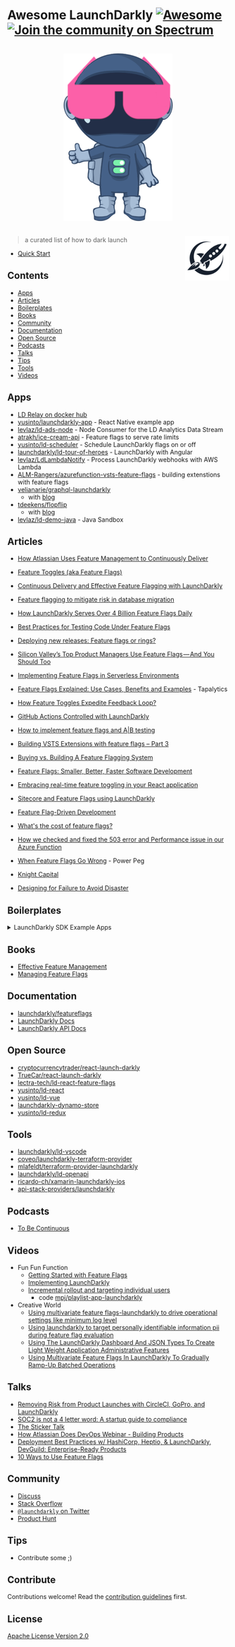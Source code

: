 # Awesome LaunchDarkly [![Awesome](https://awesome.re/badge-flat2.svg)](https://launchdarkly.com) [![Join the community on Spectrum](https://withspectrum.github.io/badge/badge.svg)](https://spectrum.chat/launchdarkly)

<br>

<div align="center">
<img src="media/awesome_logo.png" alt="Awesome">
  <br>
  <br>
</div>

[<img src="media/LaunchDarkly_Icon_Navy.svg" align="right" width="100">](https://launchdarkly.com)

> a curated list of how to dark launch

- [Quick Start](https://docs.launchdarkly.com/docs/getting-started)

## Contents

- [Apps](#apps)
- [Articles](#articles)
- [Boilerplates](#boilerplates)
- [Books](#books)
- [Community](#community)
- [Documentation](#documentation)
- [Open Source](#Open-Source)
- [Podcasts](#podcasts)
- [Talks](#Talks)
- [Tips](#tips)
- [Tools](#Tools)
- [Videos](#videos)

## Apps

- [LD Relay on docker hub](https://cloud.docker.com/u/launchdarkly/repository/docker/launchdarkly/ld-relay)
- [yusinto/launchdarkly-app](https://github.com/yusinto/launchdarkly-app) - React Native example app
- [levlaz/ld-ads-node](https://github.com/levlaz/ld-ads-node) - Node Consumer for the LD Analytics Data Stream
- [atrakh/ice-cream-api](https://github.com/atrakh/ice-cream-api) - Feature flags to serve rate limits
- [yusinto/ld-scheduler](https://github.com/yusinto/ld-scheduler) - Schedule LaunchDarkly flags on or off
- [launchdarkly/ld-tour-of-heroes](https://github.com/launchdarkly/ld-tour-of-heroes) - LaunchDarkly with Angular
- [levlaz/LdLambdaNotify](https://github.com/levlaz/LdLambdaNotify) - Process LaunchDarkly webhooks with AWS Lambda
- [ALM-Rangers/azurefunction-vsts-feature-flags](https://github.com/ALM-Rangers/azurefunction-vsts-feature-flags) - building extenstions with feature flags
- [velianarie/graphql-launchdarkly](https://github.com/velianarie/graphql-launchdarkly)
  - with [blog](http://velianarie.blogspot.com/2018/10/feature-toggling-graphql-service-with.html)
- [tdeekens/flopflip](https://github.com/tdeekens/flopflip)
  - with [blog](https://techblog.commercetools.com/embracing-real-time-feature-toggling-in-your-react-application-a5e6052716a9)
- [levlaz/ld-demo-java](https://github.com/levlaz/ld-demo-java) - Java Sandbox

## Articles

- [How Atlassian Uses Feature Management to Continuously Deliver](https://thenewstack.io/how-atlassian-uses-feature-management-to-continuously-deliver/)

- [Feature Toggles (aka Feature Flags)](https://martinfowler.com/articles/feature-toggles.html)

- [Continuous Delivery and Effective Feature Flagging with LaunchDarkly](https://aws.amazon.com/blogs/startups/continuous-delivery-and-effective-feature-flagging-with-launchdarkly/)

- [Feature flagging to mitigate risk in database migration](https://launchdarkly.com/blog/feature-flagging-to-mitigate-risk-in-database-migration/)

- [How LaunchDarkly Serves Over 4 Billion Feature Flags Daily](https://stackshare.io/launchdarkly/how-launchdarkly-serves-over-4-billion-feature-flags-daily)

- [Best Practices for Testing Code Under Feature Flags](https://launchdarkly.com/blog/best-practices-for-testing-code-under-feature-flags/)

- [Deploying new releases: Feature flags or rings?](https://opensource.com/article/18/2/feature-flags-ring-deployment-model)

- [Silicon Valley’s Top Product Managers Use Feature Flags — And You Should Too](https://hackernoon.com/silicon-valleys-top-product-managers-use-feature-flags-and-you-should-too-cc51cc1aeafb)

- [Implementing Feature Flags in Serverless Environments](https://launchdarkly.com/blog/go-serveless-not-flagless-implementing-feature-flags-in-serverless-environments/)

* [Feature Flags Explained: Use Cases, Benefits and Examples](https://taplytics.com/blog/feature-flags-use-cases-benefits/) - Tapalytics

* [How Feature Toggles Expedite Feedback Loop?](https://www.linkedin.com/pulse/how-feature-toggleexpedites-feedback-loop-sagar-rao/)

* [GitHub Actions Controlled with LaunchDarkly](https://launchdarkly.com/blog/github-actions-controlled-with-launchdarkly/)

* [How to implement feature flags and A|B testing](https://blogs.msdn.microsoft.com/visualstudioalmrangers/2017/04/04/how-to-implement-feature-flags-and-ab-testing/)

* [Building VSTS Extensions with feature flags – Part 3](https://blogs.msdn.microsoft.com/visualstudioalmrangers/2017/08/10/building-vsts-extensions-with-feature-flags-part-3/)

* [Buying vs. Building A Feature Flagging System](https://blog.launchdarkly.com/buying-vs-building-a-feature-flagging-system/)

* [Feature Flags: Smaller, Better, Faster Software Development](https://medium.com/@dehora/feature-flags-smaller-better-faster-software-development-f2eab58df0f9)

* [Embracing real-time feature toggling in your React application](https://techblog.commercetools.com/embracing-real-time-feature-toggling-in-your-react-application-a5e6052716a9)

- [Sitecore and Feature Flags using LaunchDarkly](https://briancaos.wordpress.com/2017/03/31/sitecore-and-feature-flags-using-launchdarkly/)

- [Feature Flag-Driven Development](https://dzone.com/articles/feature-flag-driven-development)

- [What's the cost of feature flags?](https://opensource.com/article/18/7/does-progressive-exposure-really-come-cost)

- [How we checked and fixed the 503 error and Performance issue in our Azure Function](https://blogs.msdn.microsoft.com/visualstudioalmrangers/2018/04/03/how-we-checked-and-fixed-the-503-error-and-performance-issue-in-our-azure-function/)

- [When Feature Flags Go Wrong](https://www.infoq.com/articles/feature-flags-gone-wrong) - Power Peg
- [Knight Capital](https://hackernoon.com/the-rise-and-fall-of-knight-capital-buy-high-sell-low-rinse-and-repeat-ae17fae780f6)

- [Designing for Failure to Avoid Disaster](https://launchdarkly.com/blog/designing-for-failure-to-avoid-disaster/)

## Boilerplates

<details><summary>LaunchDarkly SDK Example Apps</summary><br>

- [Android Hello LaunchDarkly](https://github.com/launchdarkly/hello-android)
- [C Hello LaunchDarkly](https://github.com/launchdarkly/hello-c)
- [ColdFusion Hello LaunchDarkly](https://github.com/launchdarkly/hello-cf)
- [Go Hello LaunchDarkly](https://github.com/launchdarkly/hello-go)
- [Java ☕️ Hello LaunchDarkly](https://github.com/launchdarkly/hello-java)
- ## Apple
  - https://github.com/launchdarkly/hello-ios
  - [iOS Hello LaunchDarkly](https://github.com/launchdarkly/hello-ios)
  - [macOS Hello LaunchDarkly ](https://github.com/launchdarkly/hello-macos)
  - [Swift Hello LaunchDarkly](https://github.com/launchdarkly/hello-ios-swift)
  - [tvOS Hello LaunchDarkly](https://github.com/launchdarkly/hello-tvos)
- ## JavaScript
  - [Client-side JavaScript Hello LaunchDarkly](https://github.com/launchdarkly/hello-js)
  - [Electron Hello](https://github.com/launchdarkly/hello-electron)
  - [Node.js Hello LaunchDarkly](https://github.com/launchdarkly/hello-node)
  - [Node.js bootstrapping server-side app LaunchDarkly](https://github.com/launchdarkly/hello-bootstrap)
  - [TypeScript Hello LaunchDarkly](https://github.com/launchdarkly/hello-node-typescript)
- ## Microsoft
  - [dot Net Hello LaunchDarkly ](https://github.com/launchdarkly/hello-dotnet)
  - [Electron Hello](https://github.com/launchdarkly/hello-electron)
  - [TypeScript Hello LaunchDarkly](https://github.com/launchdarkly/hello-node-typescript)
  - [Xamarin Forms Hello LaunchDarkly](https://github.com/launchdarkly/hello-xamarin-forms)
  - [Xamarin Hello LaunchDarkly](https://github.com/launchdarkly/hello-xamarin)
- ## Python
  - [Python Hello LaunchDarkly](https://github.com/launchdarkly/hello-python)
  - [django Hello LaunchDarkly](https://github.com/launchdarkly/hello-python-django)
- ## Ruby
  - [Ruby Hello LaunchDarkly](https://github.com/launchdarkly/hello-ruby)
  - [Rails Hello LaunchDarkly](https://github.com/launchdarkly/hello-bootstrap-rails)

</details>

## Books

- [Effective Feature Management](https://launchdarkly.com/downloads/EffectiveFeatureManagement_LaunchDarkly.pdf)
- [Managing Feature Flags](https://www.oreilly.com/library/view/managing-feature-flags/9781492028598/)

## Documentation

- [launchdarkly/featureflags](https://github.com/launchdarkly/featureflags)
- [LaunchDarkly Docs](https://docs.launchdarkly.com/)
- [LaunchDarkly API Docs](https://apidocs.launchdarkly.com/docs)

## Open Source

- [cryptocurrencytrader/react-launch-darkly](https://github.com/cryptocurrencytrader/react-launch-darkly)
- [TrueCar/react-launch-darkly](https://github.com/TrueCar/react-launch-darkly)
- [lectra-tech/ld-react-feature-flags](https://github.com/lectra-tech/ld-react-feature-flags)
- [yusinto/ld-react](https://github.com/yusinto/ld-react)
- [yusinto/ld-vue](https://github.com/yusinto/ld-vue)
- [launchdarkly-dynamo-store](https://github.com/mlafeldt/launchdarkly-dynamo-store)
- [yusinto/ld-redux](https://github.com/yusinto/ld-redux)

## Tools

- [launchdarkly/ld-vscode](https://github.com/launchdarkly/ld-vscode)
- [coveo/launchdarkly-terraform-provider](https://github.com/coveo/launchdarkly-terraform-provider)
- [mlafeldt/terraform-provider-launchdarkly](https://github.com/mlafeldt/terraform-provider-launchdarkly)
- [launchdarkly/ld-openapi](https://github.com/launchdarkly/ld-openapi)
- [ricardo-ch/xamarin-launchdarkly-ios](https://github.com/ricardo-ch/xamarin-launchdarkly-ios)
- [api-stack-providers/launchdarkly](https://github.com/api-stack-providers/launchdarkly)

## Podcasts

- [To Be Continuous](https://itunes.apple.com/us/podcast/to-be-continuous/id1107185328?mt=2)

## Videos

- Fun Fun Function
  - [Getting Started with Feature Flags](https://www.youtube.com/watch?v=pwA_Ehp2SMY&list=PL0zVEGEvSaeE60rDzztI2hzdyygILQbZj)
  - [Implementing LaunchDarkly](https://www.youtube.com/watch?v=KtFrV5SKu2U)
  - [Incremental rollout and targeting individual users](https://www.youtube.com/watch?v=ilRGOvR4HxU)
    - code [mpj/playlist-app-launchdarkly](https://github.com/mpj/playlist-app-launchdarkly)
- Creative World
  - [Using multivariate feature flags-launchdarkly to drive operational settings like minimum log level](https://www.youtube.com/watch?v=ywAqg81B3To)
  - [Using launchdarkly to target personally identifiable information pii during feature flag evaluation](https://www.youtube.com/watch?v=LW_d4g_ixyE&)
  - [Using The LaunchDarkly Dashboard And JSON Types To Create Light Weight Application Administrative Features](https://www.youtube.com/watch?v=fH6KbCArpeY&)
  - [Using Multivariate Feature Flags In LaunchDarkly To Gradually Ramp-Up Batched Operations](https://www.youtube.com/watch?v=JfE-Vrx3QKY&index=4&list=PLIanSM0P2mc2sp05s9O-8ZGZygZFP604U)

## Talks

- [Removing Risk from Product Launches with CircleCI, GoPro, and LaunchDarkly](https://youtu.be/mJEZ8-PfTjk)
- [SOC2 is not a 4 letter word: A startup guide to compliance](https://www.youtube.com/watch?v=YIjMPGoW9nI)
- [The Sticker Talk ](https://www.youtube.com/watch?v=Nmcasxb6naU&index=20&list=PLFZp20iCJu9zW--E7vbEDUn_glODEZkvp)
- [How Atlassian Does DevOps Webinar - Building Products](https://www.youtube.com/watch?v=px0UwV-W9hA&list=PLFZp20iCJu9zW--E7vbEDUn_glODEZkvp)
- [Deployment Best Practices w/ HashiCorp, Heptio, & LaunchDarkly, DevGuild: Enterprise-Ready Products](https://www.youtube.com/watch?v=QG6vsbGQUeE&index=18&list=PLIanSM0P2mc3MHKdyolkN7r1m744IHWvp)
- [10 Ways to Use Feature Flags](https://www.mindtheproduct.com/2017/01/10-ways-use-feature-flags/)

## Community

- [Discuss](https://spectrum.chat/launchdarkly)
- [Stack Overflow](https://stackoverflow.com/search?tab=votes&q=%22feature%20flag%22)
- [`@launchdarkly` on Twitter](https://twitter.com/launchdarkly)
- [Product Hunt](https://www.producthunt.com/posts/launchdarkly-2)

## Tips

- Contribute some ;)

## Contribute

Contributions welcome! Read the [contribution guidelines](contributing.md) first.

## License

[Apache License Version 2.0](LICENSE)
